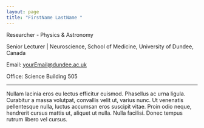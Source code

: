 ```yaml
---
layout: page
title: "FirstName LastName "
---
```


Researcher - Physics & Astronomy

Senior Lecturer |  Neuroscience, School of Medicine, University of Dundee, Canada

Email: yourEmail@dundee.ac.uk

Office: Science Building 505

---

Nullam lacinia eros eu lectus efficitur euismod. Phasellus ac urna ligula. Curabitur a massa volutpat, convallis velit ut, varius nunc. Ut venenatis pellentesque nulla, luctus accumsan eros suscipit vitae. Proin odio neque, hendrerit cursus mattis ut, aliquet ut nulla. Nulla facilisi. Donec tempus rutrum libero vel cursus.
